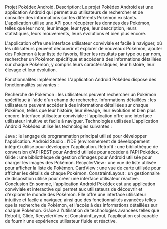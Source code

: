 Projet Pokédex Android.
Description:
Le projet Pokédex Android est une application Android qui permet aux utilisateurs de rechercher et de consulter des informations sur les différents Pokémon existants. L'application utilise une API pour récupérer les données des Pokémon, telles que leur nom, leur image, leur type, leur description, leurs statistiques, leurs mouvements, leurs évolutions et bien plus encore.

L'application offre une interface utilisateur conviviale et facile à naviguer, où les utilisateurs peuvent découvrir et explorer de nouveaux Pokémon, ajouter des Pokémon à leur liste de favoris, filtrer les résultats par type ou par nom, rechercher un Pokémon spécifique et accéder à des informations détaillées sur chaque Pokémon, y compris leurs caractéristiques, leur histoire, leur élevage et leur évolution.

Fonctionnalités implémentées
L'application Android Pokédex dispose des fonctionnalités suivantes :

Recherche de Pokémon : les utilisateurs peuvent rechercher un Pokémon spécifique à l'aide d'un champ de recherche.
Informations détaillées : les utilisateurs peuvent accéder à des informations détaillées sur chaque Pokémon, telles que leur histoire, leur élevage, leur évolution et bien plus encore.
Interface utilisateur conviviale : l'application offre une interface utilisateur intuitive et facile à naviguer.
Technologies utilisées
L'application Android Pokédex utilise les technologies suivantes :

Java : le langage de programmation principal utilisé pour développer l'application.
Android Studio : l'IDE (environnement de développement intégré) utilisé pour développer l'application.
Retrofit : une bibliothèque de conversion d'API REST pour Android utilisée pour accéder à l'API Pokédex.
Glide : une bibliothèque de gestion d'images pour Android utilisée pour charger les images des Pokémon.
RecyclerView : une vue de liste utilisée pour afficher la liste de Pokémon.
CardView : une vue de carte utilisée pour afficher les détails de chaque Pokémon.
ConstraintLayout : un gestionnaire de disposition utilisé pour créer une interface utilisateur réactive.
Conclusion
En somme, l'application Android Pokédex est une application conviviale et interactive qui permet aux utilisateurs de découvrir et d'explorer le monde des Pokémon. Elle offre une interface utilisateur intuitive et facile à naviguer, ainsi que des fonctionnalités avancées telles que la recherche de Pokémon,  et l'accès à des informations détaillées sur chaque Pokémon. Grâce à l'utilisation de technologies avancées telles que Retrofit, Glide, RecyclerView et ConstraintLayout, l'application est capable de fournir une expérience utilisateur fluide et réactive.
